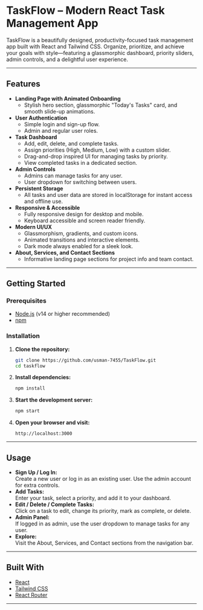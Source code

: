 # TaskFlow – Modern React Task Management App

TaskFlow is a beautifully designed, productivity-focused task management app built with React and Tailwind CSS. Organize, prioritize, and achieve your goals with style—featuring a glassmorphic dashboard, priority sliders, admin controls, and a delightful user experience.

---

##  Features

- **Landing Page with Animated Onboarding**
  - Stylish hero section, glassmorphic "Today's Tasks" card, and smooth slide-up animations.
- **User Authentication**
  - Simple login and sign-up flow.
  - Admin and regular user roles.
- **Task Dashboard**
  - Add, edit, delete, and complete tasks.
  - Assign priorities (High, Medium, Low) with a custom slider.
  - Drag-and-drop inspired UI for managing tasks by priority.
  - View completed tasks in a dedicated section.
- **Admin Controls**
  - Admins can manage tasks for any user.
  - User dropdown for switching between users.
- **Persistent Storage**
  - All tasks and user data are stored in localStorage for instant access and offline use.
- **Responsive & Accessible**
  - Fully responsive design for desktop and mobile.
  - Keyboard accessible and screen reader friendly.
- **Modern UI/UX**
  - Glassmorphism, gradients, and custom icons.
  - Animated transitions and interactive elements.
  - Dark mode always enabled for a sleek look.
- **About, Services, and Contact Sections**
  - Informative landing page sections for project info and team contact.

---

##  Getting Started

### Prerequisites

- [Node.js](https://nodejs.org/) (v14 or higher recommended)
- [npm](https://www.npmjs.com/)

### Installation

1. **Clone the repository:**
   ```bash
   git clone https://github.com/usman-7455/TaskFlow.git
   cd taskflow
   ```

2. **Install dependencies:**
   ```bash
   npm install
   ```

3. **Start the development server:**
   ```bash
   npm start
   ```

4. **Open your browser and visit:**
   ```
   http://localhost:3000
   ```

---

##  Usage

- **Sign Up / Log In:**  
  Create a new user or log in as an existing user. Use the admin account for extra controls.
- **Add Tasks:**  
  Enter your task, select a priority, and add it to your dashboard.
- **Edit / Delete / Complete Tasks:**  
  Click on a task to edit, change its priority, mark as complete, or delete.
- **Admin Panel:**  
  If logged in as admin, use the user dropdown to manage tasks for any user.
- **Explore:**  
  Visit the About, Services, and Contact sections from the navigation bar.

---

##  Built With

- [React](https://reactjs.org/)
- [Tailwind CSS](https://tailwindcss.com/)
- [React Router](https://reactrouter.com/)


---


